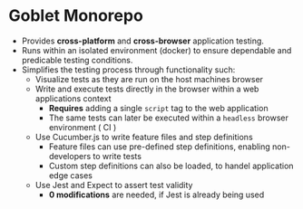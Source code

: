 # Goblet Monorepo
* Provides **cross-platform** and **cross-browser** application testing.
* Runs within an isolated environment (docker) to ensure dependable and predicable testing conditions.
* Simplifies the testing process through functionality such:
  * Visualize tests as they are run on the host machines browser
  * Write and execute tests directly in the browser within a web applications context
    * **Requires** adding a single `script` tag to the web application
    * The same tests can later be executed within a `headless` browser environment ( CI )
  * Use Cucumber.js to write feature files and step definitions
    * Feature files can use pre-defined step definitions, enabling non-developers to write tests
    * Custom step definitions can also be loaded, to handel application edge cases
  * Use Jest and Expect to assert test validity
    * **0 modifications** are needed, if Jest is already being used

